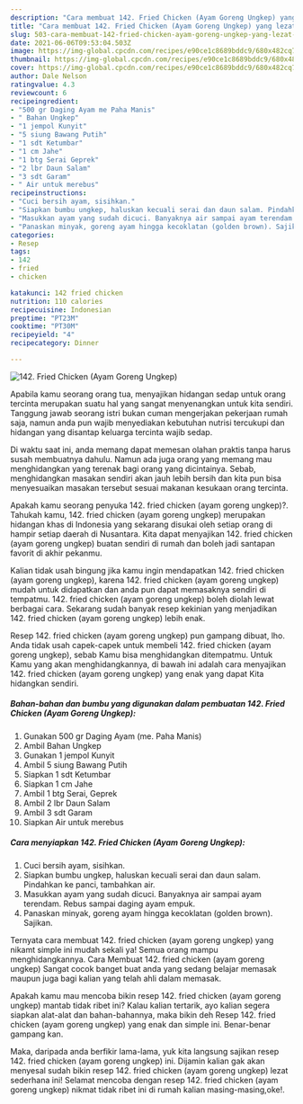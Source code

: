 ```yaml
---
description: "Cara membuat 142. Fried Chicken (Ayam Goreng Ungkep) yang lezat Untuk Jualan"
title: "Cara membuat 142. Fried Chicken (Ayam Goreng Ungkep) yang lezat Untuk Jualan"
slug: 503-cara-membuat-142-fried-chicken-ayam-goreng-ungkep-yang-lezat-untuk-jualan
date: 2021-06-06T09:53:04.503Z
image: https://img-global.cpcdn.com/recipes/e90ce1c8689bddc9/680x482cq70/142-fried-chicken-ayam-goreng-ungkep-foto-resep-utama.jpg
thumbnail: https://img-global.cpcdn.com/recipes/e90ce1c8689bddc9/680x482cq70/142-fried-chicken-ayam-goreng-ungkep-foto-resep-utama.jpg
cover: https://img-global.cpcdn.com/recipes/e90ce1c8689bddc9/680x482cq70/142-fried-chicken-ayam-goreng-ungkep-foto-resep-utama.jpg
author: Dale Nelson
ratingvalue: 4.3
reviewcount: 6
recipeingredient:
- "500 gr Daging Ayam me Paha Manis"
- " Bahan Ungkep"
- "1 jempol Kunyit"
- "5 siung Bawang Putih"
- "1 sdt Ketumbar"
- "1 cm Jahe"
- "1 btg Serai Geprek"
- "2 lbr Daun Salam"
- "3 sdt Garam"
- " Air untuk merebus"
recipeinstructions:
- "Cuci bersih ayam, sisihkan."
- "Siapkan bumbu ungkep, haluskan kecuali serai dan daun salam. Pindahkan ke panci, tambahkan air."
- "Masukkan ayam yang sudah dicuci. Banyaknya air sampai ayam terendam. Rebus sampai daging ayam empuk."
- "Panaskan minyak, goreng ayam hingga kecoklatan (golden brown). Sajikan."
categories:
- Resep
tags:
- 142
- fried
- chicken

katakunci: 142 fried chicken 
nutrition: 110 calories
recipecuisine: Indonesian
preptime: "PT23M"
cooktime: "PT30M"
recipeyield: "4"
recipecategory: Dinner

---
```



![142. Fried Chicken (Ayam Goreng Ungkep)](https://img-global.cpcdn.com/recipes/e90ce1c8689bddc9/680x482cq70/142-fried-chicken-ayam-goreng-ungkep-foto-resep-utama.jpg)

Apabila kamu seorang orang tua, menyajikan hidangan sedap untuk orang tercinta merupakan suatu hal yang sangat menyenangkan untuk kita sendiri. Tanggung jawab seorang istri bukan cuman mengerjakan pekerjaan rumah saja, namun anda pun wajib menyediakan kebutuhan nutrisi tercukupi dan hidangan yang disantap keluarga tercinta wajib sedap.

Di waktu  saat ini, anda memang dapat memesan olahan praktis tanpa harus susah membuatnya dahulu. Namun ada juga orang yang memang mau menghidangkan yang terenak bagi orang yang dicintainya. Sebab, menghidangkan masakan sendiri akan jauh lebih bersih dan kita pun bisa menyesuaikan masakan tersebut sesuai makanan kesukaan orang tercinta. 



Apakah kamu seorang penyuka 142. fried chicken (ayam goreng ungkep)?. Tahukah kamu, 142. fried chicken (ayam goreng ungkep) merupakan hidangan khas di Indonesia yang sekarang disukai oleh setiap orang di hampir setiap daerah di Nusantara. Kita dapat menyajikan 142. fried chicken (ayam goreng ungkep) buatan sendiri di rumah dan boleh jadi santapan favorit di akhir pekanmu.

Kalian tidak usah bingung jika kamu ingin mendapatkan 142. fried chicken (ayam goreng ungkep), karena 142. fried chicken (ayam goreng ungkep) mudah untuk didapatkan dan anda pun dapat memasaknya sendiri di tempatmu. 142. fried chicken (ayam goreng ungkep) boleh diolah lewat berbagai cara. Sekarang sudah banyak resep kekinian yang menjadikan 142. fried chicken (ayam goreng ungkep) lebih enak.

Resep 142. fried chicken (ayam goreng ungkep) pun gampang dibuat, lho. Anda tidak usah capek-capek untuk membeli 142. fried chicken (ayam goreng ungkep), sebab Kamu bisa menghidangkan ditempatmu. Untuk Kamu yang akan menghidangkannya, di bawah ini adalah cara menyajikan 142. fried chicken (ayam goreng ungkep) yang enak yang dapat Kita hidangkan sendiri.

<!--inarticleads1-->

##### Bahan-bahan dan bumbu yang digunakan dalam pembuatan 142. Fried Chicken (Ayam Goreng Ungkep):

1. Gunakan 500 gr Daging Ayam (me. Paha Manis)
1. Ambil  Bahan Ungkep
1. Gunakan 1 jempol Kunyit
1. Ambil 5 siung Bawang Putih
1. Siapkan 1 sdt Ketumbar
1. Siapkan 1 cm Jahe
1. Ambil 1 btg Serai, Geprek
1. Ambil 2 lbr Daun Salam
1. Ambil 3 sdt Garam
1. Siapkan  Air untuk merebus




<!--inarticleads2-->

##### Cara menyiapkan 142. Fried Chicken (Ayam Goreng Ungkep):

1. Cuci bersih ayam, sisihkan.
1. Siapkan bumbu ungkep, haluskan kecuali serai dan daun salam. Pindahkan ke panci, tambahkan air.
1. Masukkan ayam yang sudah dicuci. Banyaknya air sampai ayam terendam. Rebus sampai daging ayam empuk.
1. Panaskan minyak, goreng ayam hingga kecoklatan (golden brown). Sajikan.




Ternyata cara membuat 142. fried chicken (ayam goreng ungkep) yang nikamt simple ini mudah sekali ya! Semua orang mampu menghidangkannya. Cara Membuat 142. fried chicken (ayam goreng ungkep) Sangat cocok banget buat anda yang sedang belajar memasak maupun juga bagi kalian yang telah ahli dalam memasak.

Apakah kamu mau mencoba bikin resep 142. fried chicken (ayam goreng ungkep) mantab tidak ribet ini? Kalau kalian tertarik, ayo kalian segera siapkan alat-alat dan bahan-bahannya, maka bikin deh Resep 142. fried chicken (ayam goreng ungkep) yang enak dan simple ini. Benar-benar gampang kan. 

Maka, daripada anda berfikir lama-lama, yuk kita langsung sajikan resep 142. fried chicken (ayam goreng ungkep) ini. Dijamin kalian gak akan menyesal sudah bikin resep 142. fried chicken (ayam goreng ungkep) lezat sederhana ini! Selamat mencoba dengan resep 142. fried chicken (ayam goreng ungkep) nikmat tidak ribet ini di rumah kalian masing-masing,oke!.

